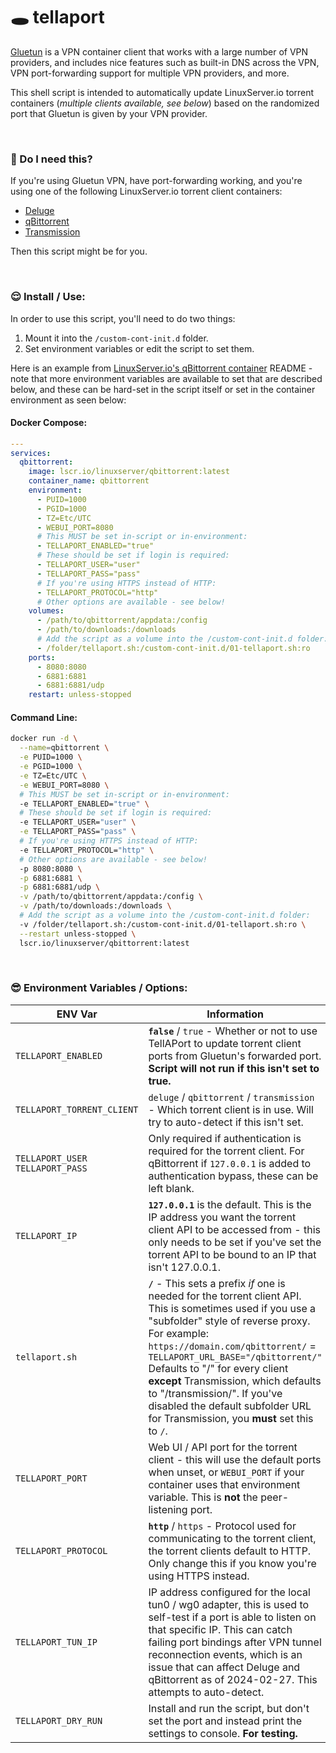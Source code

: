 # 🕳️ tellaport

[Gluetun](https://github.com/qdm12/gluetun) is a VPN container client that works with a large number of VPN providers, and includes nice features such as built-in DNS across the VPN, VPN port-forwarding support for multiple VPN providers, and more.

This shell script is intended to automatically update LinuxServer.io torrent containers (_multiple clients available, see below_) based on the randomized port that Gluetun is given by your VPN provider.

&nbsp;

### 🤔 Do I need this?

If you're using Gluetun VPN, have port-forwarding working, and you're using one of the following LinuxServer.io torrent client containers:

* [Deluge](https://github.com/linuxserver/docker-deluge)
* [qBittorrent](https://github.com/linuxserver/docker-qbittorrent)
* [Transmission](https://github.com/linuxserver/docker-transmission)

Then this script might be for you.

&nbsp;

### 😌 Install / Use:

In order to use this script, you'll need to do two things:

1. Mount it into the `/custom-cont-init.d` folder.
2. Set environment variables or edit the script to set them.

Here is an example from [LinuxServer.io's qBittorrent container](https://github.com/linuxserver/docker-qbittorrent) README - note that more environment variables are available to set that are described below, and these can be hard-set in the script itself or set in the container environment as seen below:

#### Docker Compose:
```yaml
---
services:
  qbittorrent:
    image: lscr.io/linuxserver/qbittorrent:latest
    container_name: qbittorrent
    environment:
      - PUID=1000
      - PGID=1000
      - TZ=Etc/UTC
      - WEBUI_PORT=8080
      # This MUST be set in-script or in-environment:
      - TELLAPORT_ENABLED="true"
      # These should be set if login is required:
      - TELLAPORT_USER="user"
      - TELLAPORT_PASS="pass"
      # If you're using HTTPS instead of HTTP:
      - TELLAPORT_PROTOCOL="http"
      # Other options are available - see below!
    volumes:
      - /path/to/qbittorrent/appdata:/config
      - /path/to/downloads:/downloads
      # Add the script as a volume into the /custom-cont-init.d folder:
      - /folder/tellaport.sh:/custom-cont-init.d/01-tellaport.sh:ro
    ports:
      - 8080:8080
      - 6881:6881
      - 6881:6881/udp
    restart: unless-stopped
```

#### Command Line:
```bash
docker run -d \
  --name=qbittorrent \
  -e PUID=1000 \
  -e PGID=1000 \
  -e TZ=Etc/UTC \
  -e WEBUI_PORT=8080 \
  # This MUST be set in-script or in-environment:
  -e TELLAPORT_ENABLED="true" \
  # These should be set if login is required:
  -e TELLAPORT_USER="user" \
  -e TELLAPORT_PASS="pass" \
  # If you're using HTTPS instead of HTTP:
  -e TELLAPORT_PROTOCOL="http" \
  # Other options are available - see below!
  -p 8080:8080 \
  -p 6881:6881 \
  -p 6881:6881/udp \
  -v /path/to/qbittorrent/appdata:/config \
  -v /path/to/downloads:/downloads \
  # Add the script as a volume into the /custom-cont-init.d folder:
  -v /folder/tellaport.sh:/custom-cont-init.d/01-tellaport.sh:ro \
  --restart unless-stopped \
  lscr.io/linuxserver/qbittorrent:latest
```
&nbsp;

### 😎 Environment Variables / Options:
| ENV Var | Information |
|---|---|
|`TELLAPORT_ENABLED`|**`false`** / `true` - Whether or not to use TellAPort to update torrent client ports from Gluetun's forwarded port. **Script will not run if this isn't set to true.**|
|`TELLAPORT_TORRENT_CLIENT`|`deluge` / `qbittorrent` / `transmission` - Which torrent client is in use. Will try to auto-detect if this isn't set.|
|`TELLAPORT_USER` `TELLAPORT_PASS`|Only required if authentication is required for the torrent client. For qBittorrent if `127.0.0.1` is added to authentication bypass, these can be left blank.|
|`TELLAPORT_IP`| **`127.0.0.1`** is the default. This is the IP address you want the torrent client API to be accessed from - this only needs to be set if you've set the torrent API to be bound to an IP that isn't 127.0.0.1.|
|`tellaport.sh`| **`/`** - This sets a prefix *if* one is needed for the torrent client API. This is sometimes used if you use a "subfolder" style of reverse proxy. For example: <br> `https://domain.com/qbittorrent/` = `TELLAPORT_URL_BASE="/qbittorrent/"` <br> Defaults to "/" for every client **except** Transmission, which defaults to "/transmission/". If you've disabled the default subfolder URL for Transmission, you **must** set this to `/`. |
|`TELLAPORT_PORT`| Web UI / API port for the torrent client - this will use the default ports when unset, or `WEBUI_PORT` if your container uses that environment variable. This is **not** the peer-listening port.|
|`TELLAPORT_PROTOCOL`|**`http`** / `https` - Protocol used for communicating to the torrent client, the torrent clients default to HTTP. Only change this if you know you're using HTTPS instead.|
|`TELLAPORT_TUN_IP`|IP address configured for the local tun0 / wg0 adapter, this is used to self-test if a port is able to listen on that specific IP. This can catch failing port bindings after VPN tunnel reconnection events, which is an issue that can affect Deluge and qBittorrent as of 2024-02-27. This attempts to auto-detect.|
|`TELLAPORT_DRY_RUN`|Install and run the script, but don't set the port and instead print the settings to console. **For testing.**|